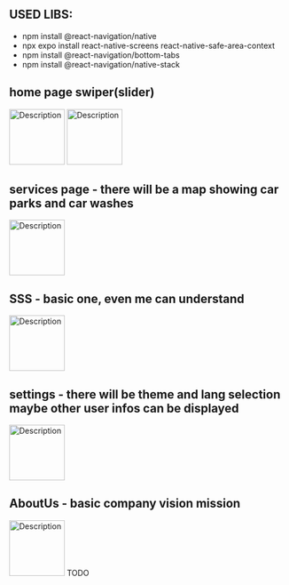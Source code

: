 ## USED LIBS:

- npm install @react-navigation/native
- npx expo install react-native-screens react-native-safe-area-context
- npm install @react-navigation/bottom-tabs
- npm install @react-navigation/native-stack

## home page swiper(slider)
<img src="https://github.com/user-attachments/assets/61a97e93-3ef6-4b88-80cc-e07805b783f3" alt="Description" width="100" />
<img src="https://github.com/user-attachments/assets/81bf3de9-f621-4419-9f67-44f305c7cc5b" alt="Description" width="100" />

## services page - there will be a map showing car parks and car washes
<img src="https://github.com/user-attachments/assets/9fc23211-b774-486f-944e-ac0604255cde" alt="Description" width="100" />

## SSS - basic one, even me can understand 
<img src="https://github.com/user-attachments/assets/430f5103-2b44-4835-81a5-9a6877a7c655" alt="Description" width="100" />

## settings - there will be theme and lang selection maybe other user infos can be displayed
<img src="https://github.com/user-attachments/assets/d61f22a9-3176-45be-a87e-66aac99acd44" alt="Description" width="100" />

## AboutUs - basic company vision mission
<img src="https://github.com/user-attachments/assets/e628f0c3-35e6-41c1-b4fb-04199053b77d" alt="Description" width="100" />
TODO
